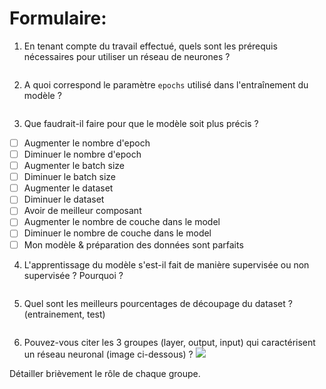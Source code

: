# Formulaire:

1) En tenant compte du travail effectué, quels sont les prérequis nécessaires pour utiliser un réseau de neurones ?

```
```

2) A quoi correspond le paramètre `epochs` utilisé dans l'entraînement du modèle ?

```
```

3) Que faudrait-il faire pour que le modèle soit plus précis ?

- [ ] Augmenter le nombre d'epoch 
- [ ] Diminuer le nombre d'epoch
- [ ] Augmenter le batch size
- [ ] Diminuer le batch size
- [ ] Augmenter le dataset
- [ ] Diminuer le dataset
- [ ] Avoir de meilleur composant
- [ ] Augmenter le nombre de couche dans le model 
- [ ] Diminuer le nombre de couche dans le model 
- [ ] Mon modèle & préparation des données sont parfaits

4) L'apprentissage du modèle s'est-il fait de manière supervisée ou non supervisée ? Pourquoi ?

```
```

5) Quel sont les meilleurs pourcentages de découpage du dataset ? (entrainement, test)

```
```

6) Pouvez-vous citer les 3 groupes (layer, output, input) qui caractérisent un réseau neuronal  (image ci-dessous) ?
![](https://imgur.com/Y30MDF0.jpg)


Détailler brièvement le rôle de chaque groupe.

```
```